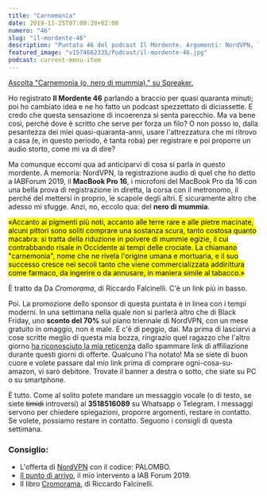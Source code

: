 ```yaml
---
title: "Carnemonìa"
date: 2019-11-25T07:00:20+02:00
numero: "46"
slug: "il-mordente-46"
description: "Puntata 46 del podcast Il Mordente. Argomenti: NordVPN, la mia intervista a IABForum 2019, il MacBook Pro 16, la corsa con il metronomo, il perché del mettersi in proprio, il libro Cromorama. Autore: Riccardo Palombo"
featured_image: "v1574662335/Podcast/il-mordente-46.jpg"
podcast: current-menu-item
---
```


<a class="spreaker-player" href="https://www.spreaker.com/episode/20238654" data-resource="episode_id=20238654" data-width="100%" data-height="200px" data-theme="light" data-playlist="false" data-playlist-continuous="false" data-autoplay="false" data-live-autoplay="false" data-chapters-image="true" data-episode-image-position="right" data-hide-logo="false" data-hide-likes="false" data-hide-comments="false" data-hide-sharing="false" data-hide-download="true">Ascolta "Carnemonìa (o, nero di mummia)." su Spreaker.</a>

Ho registrato <strong>Il Mordente 46</strong> parlando a braccio per quasi quaranta minuti; poi ho cambiato idea e ne ho fatto un podcast spezzettato di diciassette. E credo che questa sensazione di incoerenza si senta parecchio. Ma va bene così, perché dove è scritto che serve per forza un filo? O non posso io, dalla pesantezza dei miei quasi-quaranta-anni, usare l'attrezzatura che mi ritrovo a casa (e, in questo periodo, è tanta roba) per registrare e poi proporre un audio storto, come mi va di dire?

Ma comunque eccomi qua ad anticiparvi di cosa si parla in questo mordente. A memoria: NordVPN, la registrazione audio di quel che ho detto a IABForum 2019, il <strong>MacBook Pro 16</strong>, i microfoni del MacBook Pro da 16 con una bella prova di registrazione in diretta, la corsa con il metronomo, il perché del mettersi in proprio, le scapole degli altri. E sicuramente altro che adesso mi sfugge. Anzi, no, eccolo qua: del <strong>nero di mummia</strong>.

<mark>«Accanto ai pigmenti più noti, accanto alle terre rare e alle pietre macinate, alcuni pittori sono soliti comprare una sostanza scura, tanto costosa quanto macabra: si tratta della riduzione in polvere di mummie egizie, il cui contrabbando risale in Occidente ai tempi delle crociate. La chiamano "carnemonìa", nome che ne rivela l'origine umana e mortuaria, e il suo successo cresce nei secoli tanto che viene commercializzata addirittura come farmaco, da ingerire o da annusare, in maniera simile al tabacco.»</mark>

È tratto da Da <em>Cromorama</em>, di Riccardo Falcinelli. C'è un link più in basso. 

Poi. La promozione dello sponsor di questa puntata è in linea con i tempi moderni. In una settimana nella quale non si parlerà altro che di Black Friday, uno <strong>sconto del 70%</strong> sul piano triennale di NordVPN, con un mese gratuito in omaggio, non è male. E c'è di peggio, dai. Ma prima di lasciarvi a cose scritte meglio di questa mia bozza, ringrazio quel ragazzo che l'altro giorno [ha riconosciuto la mia reticenza](https://riccardo.im/recensioni/surface-laptop-3/#comment-4699876586 "Commento di Liquid a Surface Laptop 3") dallo spammare link di affiliazione durante questi giorni di offerte. Qualcuno l'ha notato! Ma se siete di buon cuore e volete passare dal mio link prima di comprare ogni-cosa-su-amazon, vi sarò debitore. Trovate il banner a destra o sotto, che siate su PC o su smartphone.

È tutto. Come al solito potete mandare un messaggio vocale (o di testo, se siete ~~timidi~~ introversi) al <strong>3518516089</strong> su Whatsapp o Telegram. I messaggi servono per chiedere spiegazioni, proporre argomenti, restare in contatto. Se volete, possiamo restare in contatto. Seguono i consigli di questa settimana.

### Consiglio:
<ul>
<li>L'offerta di <a href="https://nordvpn.org/palombo" target="_blank" rel="nofollow noopener" title="Offerta NordVPN -70% Palombo">NordVPN</a> con il codice: PALOMBO.</li>
<li><a href="https://omny.fm/shows/iab-podcast/il-punto-di-arrivo-riccardo-palombo-blogger" target="_blank" rel="nofollow noopener" title="Riccardo Palombo a IAB Forum 2019">Il punto di arrivo</a>, il mio intervento a IAB Forum 2019.</li>
<li>Il libro <a href="https://amzn.to/33z9VSV" target="_blank" rel="nofollow noopener" title="Vedi il libro Cromorama">Cromorama</a>, di Riccardo Falcinelli.</li>
</ul>
